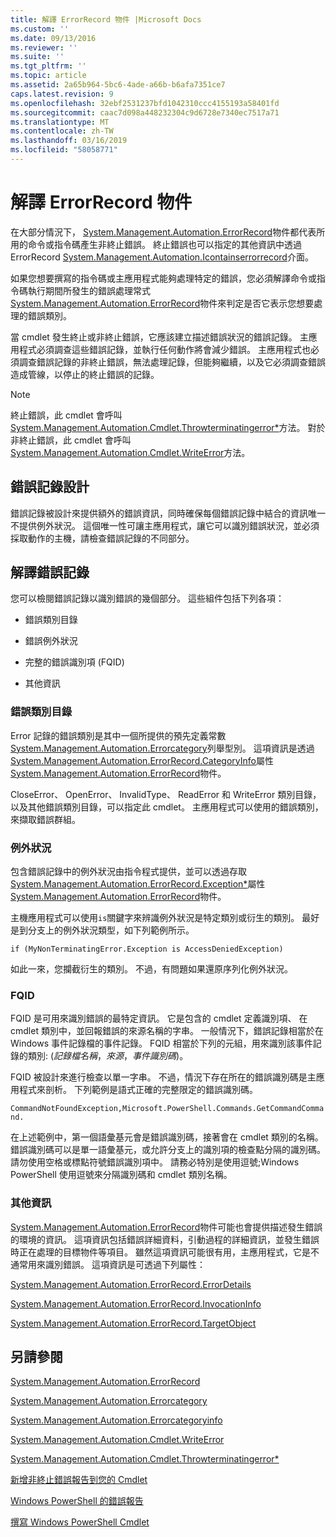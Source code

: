 ```yaml
---
title: 解譯 ErrorRecord 物件 |Microsoft Docs
ms.custom: ''
ms.date: 09/13/2016
ms.reviewer: ''
ms.suite: ''
ms.tgt_pltfrm: ''
ms.topic: article
ms.assetid: 2a65b964-5bc6-4ade-a66b-b6afa7351ce7
caps.latest.revision: 9
ms.openlocfilehash: 32ebf2531237bfd1042310ccc4155193a58401fd
ms.sourcegitcommit: caac7d098a448232304c9d6728e7340ec7517a71
ms.translationtype: MT
ms.contentlocale: zh-TW
ms.lasthandoff: 03/16/2019
ms.locfileid: "58058771"
---
```

# <a name="interpreting-errorrecord-objects"></a>解譯 ErrorRecord 物件

在大部分情況下， [System.Management.Automation.ErrorRecord](/dotnet/api/System.Management.Automation.ErrorRecord)物件都代表所用的命令或指令碼產生非終止錯誤。 終止錯誤也可以指定的其他資訊中透過 ErrorRecord [System.Management.Automation.Icontainserrorrecord](/dotnet/api/System.Management.Automation.IContainsErrorRecord)介面。

如果您想要撰寫的指令碼或主應用程式能夠處理特定的錯誤，您必須解譯命令或指令碼執行期間所發生的錯誤處理常式[System.Management.Automation.ErrorRecord](/dotnet/api/System.Management.Automation.ErrorRecord)物件來判定是否它表示您想要處理的錯誤類別。

當 cmdlet 發生終止或非終止錯誤，它應該建立描述錯誤狀況的錯誤記錄。 主應用程式必須調查這些錯誤記錄，並執行任何動作將會減少錯誤。 主應用程式也必須調查錯誤記錄的非終止錯誤，無法處理記錄，但能夠繼續，以及它必須調查錯誤造成管線，以停止的終止錯誤的記錄。

> [!NOTE]
> 終止錯誤，此 cmdlet 會呼叫[System.Management.Automation.Cmdlet.Throwterminatingerror*](/dotnet/api/System.Management.Automation.Cmdlet.ThrowTerminatingError)方法。 對於非終止錯誤，此 cmdlet 會呼叫[System.Management.Automation.Cmdlet.WriteError](/dotnet/api/System.Management.Automation.Cmdlet.WriteError)方法。

## <a name="error-record-design"></a>錯誤記錄設計

錯誤記錄被設計來提供額外的錯誤資訊，同時確保每個錯誤記錄中結合的資訊唯一不提供例外狀況。 這個唯一性可讓主應用程式，讓它可以識別錯誤狀況，並必須採取動作的主機，請檢查錯誤記錄的不同部分。

## <a name="interpreting-error-records"></a>解譯錯誤記錄

您可以檢閱錯誤記錄以識別錯誤的幾個部分。 這些組件包括下列各項：

- 錯誤類別目錄

- 錯誤例外狀況

- 完整的錯誤識別項 (FQID)

- 其他資訊

### <a name="the-error-category"></a>錯誤類別目錄

Error 記錄的錯誤類別是其中一個所提供的預先定義常數[System.Management.Automation.Errorcategory](/dotnet/api/System.Management.Automation.ErrorCategory)列舉型別。 這項資訊是透過[System.Management.Automation.ErrorRecord.CategoryInfo](/dotnet/api/System.Management.Automation.ErrorRecord.CategoryInfo)屬性[System.Management.Automation.ErrorRecord](/dotnet/api/System.Management.Automation.ErrorRecord)物件。

CloseError、 OpenError、 InvalidType、 ReadError 和 WriteError 類別目錄，以及其他錯誤類別目錄，可以指定此 cmdlet。 主應用程式可以使用的錯誤類別，來擷取錯誤群組。

### <a name="the-exception"></a>例外狀況

包含錯誤記錄中的例外狀況由指令程式提供，並可以透過存取[System.Management.Automation.ErrorRecord.Exception*](/dotnet/api/System.Management.Automation.ErrorRecord.Exception)屬性[System.Management.Automation.ErrorRecord](/dotnet/api/System.Management.Automation.ErrorRecord)物件。

主機應用程式可以使用`is`關鍵字來辨識例外狀況是特定類別或衍生的類別。 最好是到分支上的例外狀況類型，如下列範例所示。

`if (MyNonTerminatingError.Exception is AccessDeniedException)`

如此一來，您攔截衍生的類別。 不過，有問題如果還原序列化例外狀況。

### <a name="the-fqid"></a>FQID

FQID 是可用來識別錯誤的最特定資訊。 它是包含的 cmdlet 定義識別項、 在 cmdlet 類別中，並回報錯誤的來源名稱的字串。 一般情況下，錯誤記錄相當於在 Windows 事件記錄檔的事件記錄。 FQID 相當於下列的元組，用來識別該事件記錄的類別: (*記錄檔名稱*，*來源*，*事件識別碼*)。

FQID 被設計來進行檢查以單一字串。 不過，情況下存在所在的錯誤識別碼是主應用程式來剖析。 下列範例是語式正確的完整限定的錯誤識別碼。

`CommandNotFoundException,Microsoft.PowerShell.Commands.GetCommandCommand.`

在上述範例中，第一個語彙基元會是錯誤識別碼，接著會在 cmdlet 類別的名稱。 錯誤識別碼可以是單一語彙基元，或允許分支上的識別項的檢查點分隔的識別碼。 請勿使用空格或標點符號錯誤識別項中。 請務必特別是使用逗號;Windows PowerShell 使用逗號來分隔識別碼和 cmdlet 類別名稱。

### <a name="other-information"></a>其他資訊

[System.Management.Automation.ErrorRecord](/dotnet/api/System.Management.Automation.ErrorRecord)物件可能也會提供描述發生錯誤的環境的資訊。 這項資訊包括錯誤詳細資料，引動過程的詳細資訊，並發生錯誤時正在處理的目標物件等項目。 雖然這項資訊可能很有用，主應用程式，它是不通常用來識別錯誤。 這項資訊是可透過下列屬性：

[System.Management.Automation.ErrorRecord.ErrorDetails](/dotnet/api/System.Management.Automation.ErrorRecord.ErrorDetails)

[System.Management.Automation.ErrorRecord.InvocationInfo](/dotnet/api/System.Management.Automation.ErrorRecord.InvocationInfo)

[System.Management.Automation.ErrorRecord.TargetObject](/dotnet/api/System.Management.Automation.ErrorRecord.TargetObject)

## <a name="see-also"></a>另請參閱

[System.Management.Automation.ErrorRecord](/dotnet/api/System.Management.Automation.ErrorRecord)

[System.Management.Automation.Errorcategory](/dotnet/api/System.Management.Automation.ErrorCategory)

[System.Management.Automation.Errorcategoryinfo](/dotnet/api/System.Management.Automation.ErrorCategoryInfo)

[System.Management.Automation.Cmdlet.WriteError](/dotnet/api/System.Management.Automation.Cmdlet.WriteError)

[System.Management.Automation.Cmdlet.Throwterminatingerror*](/dotnet/api/System.Management.Automation.Cmdlet.ThrowTerminatingError)

[新增非終止錯誤報告到您的 Cmdlet](./adding-non-terminating-error-reporting-to-your-cmdlet.md)

[Windows PowerShell 的錯誤報告](./error-reporting-concepts.md)

[撰寫 Windows PowerShell Cmdlet](./writing-a-windows-powershell-cmdlet.md)
